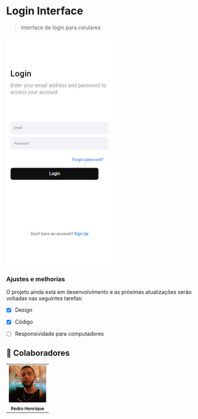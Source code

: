 # Login Interface
 




> Interface de login para celulares
<img src="./login-interface.png">


### Ajustes e melhorias

O projeto ainda está em desenvolvimento e as próximas atualizações serão voltadas nas seguintes tarefas:

- [x] Design
- [x] Código
- [ ] Responsividade para computadores


## 🤝 Colaboradores



<table>
  <tr>
    <td align="center">
      <a href="#">
      <img src="./download.jpg" width="100px;" alt="Foto do Pedro no GitHub"/><br>
        <sub>
          <b> Pedro Henrique</b>
        </sub>
      </a>
    </td>
    
  </tr>
</table>

